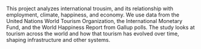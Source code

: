 This project analyzes international trousim, and its relationship with employment, climate, happiness, and economy. 
We use data from the United Nations World Tourism Organization, the International Monetary Fund, and the World Happiness Report from Gallup polls.
The study looks at tourism across the world and how that tourism has evolved over time, shaping infrastructure and other systems. 